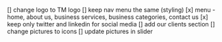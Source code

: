 [] change logo to TM logo
[] keep nav menu the same (styling)
[x] menu - home, about us, business services, business categories, contact us
[x] keep only twitter and linkedin for social media 
[] add our clients section
[] change pictures to icons
[] update pictures in slider
